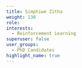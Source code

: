 ```yaml
---
title: Simphiwe Zitha
weight: 130
role:
interests:
  - Reinforcement Learning
superuser: false
user_groups:
  - PhD Candidates 
highlight_name: true
---
```

